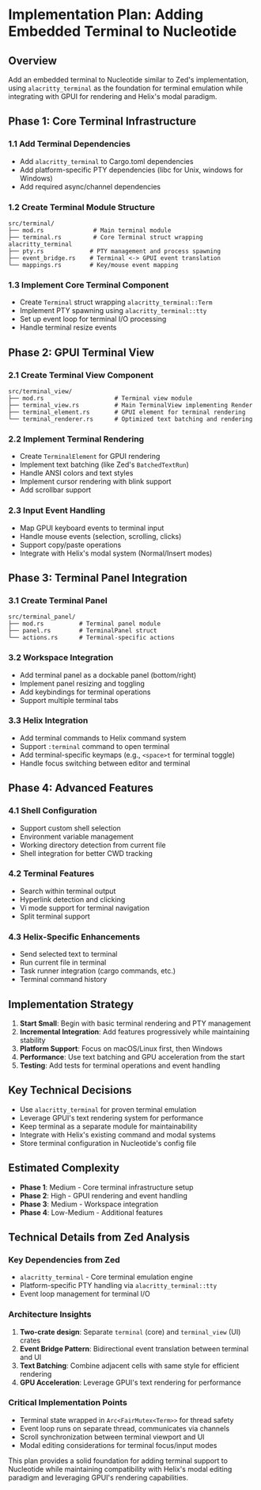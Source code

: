 # Implementation Plan: Adding Embedded Terminal to Nucleotide

## Overview
Add an embedded terminal to Nucleotide similar to Zed's implementation, using `alacritty_terminal` as the foundation for terminal emulation while integrating with GPUI for rendering and Helix's modal paradigm.

## Phase 1: Core Terminal Infrastructure

### 1.1 Add Terminal Dependencies
- Add `alacritty_terminal` to Cargo.toml dependencies
- Add platform-specific PTY dependencies (libc for Unix, windows for Windows)
- Add required async/channel dependencies

### 1.2 Create Terminal Module Structure
```
src/terminal/
├── mod.rs              # Main terminal module
├── terminal.rs         # Core Terminal struct wrapping alacritty_terminal
├── pty.rs             # PTY management and process spawning
├── event_bridge.rs    # Terminal <-> GPUI event translation
└── mappings.rs        # Key/mouse event mapping
```

### 1.3 Implement Core Terminal Component
- Create `Terminal` struct wrapping `alacritty_terminal::Term`
- Implement PTY spawning using `alacritty_terminal::tty`
- Set up event loop for terminal I/O processing
- Handle terminal resize events

## Phase 2: GPUI Terminal View

### 2.1 Create Terminal View Component
```
src/terminal_view/
├── mod.rs                    # Terminal view module
├── terminal_view.rs          # Main TerminalView implementing Render
├── terminal_element.rs       # GPUI element for terminal rendering
└── terminal_renderer.rs      # Optimized text batching and rendering
```

### 2.2 Implement Terminal Rendering
- Create `TerminalElement` for GPUI rendering
- Implement text batching (like Zed's `BatchedTextRun`)
- Handle ANSI colors and text styles
- Implement cursor rendering with blink support
- Add scrollbar support

### 2.3 Input Event Handling
- Map GPUI keyboard events to terminal input
- Handle mouse events (selection, scrolling, clicks)
- Support copy/paste operations
- Integrate with Helix's modal system (Normal/Insert modes)

## Phase 3: Terminal Panel Integration

### 3.1 Create Terminal Panel
```
src/terminal_panel/
├── mod.rs          # Terminal panel module
├── panel.rs        # TerminalPanel struct
└── actions.rs      # Terminal-specific actions
```

### 3.2 Workspace Integration
- Add terminal panel as a dockable panel (bottom/right)
- Implement panel resizing and toggling
- Add keybindings for terminal operations
- Support multiple terminal tabs

### 3.3 Helix Integration
- Add terminal commands to Helix command system
- Support `:terminal` command to open terminal
- Add terminal-specific keymaps (e.g., `<space>t` for terminal toggle)
- Handle focus switching between editor and terminal

## Phase 4: Advanced Features

### 4.1 Shell Configuration
- Support custom shell selection
- Environment variable management
- Working directory detection from current file
- Shell integration for better CWD tracking

### 4.2 Terminal Features
- Search within terminal output
- Hyperlink detection and clicking
- Vi mode support for terminal navigation
- Split terminal support

### 4.3 Helix-Specific Enhancements
- Send selected text to terminal
- Run current file in terminal
- Task runner integration (cargo commands, etc.)
- Terminal command history

## Implementation Strategy

1. **Start Small**: Begin with basic terminal rendering and PTY management
2. **Incremental Integration**: Add features progressively while maintaining stability
3. **Platform Support**: Focus on macOS/Linux first, then Windows
4. **Performance**: Use text batching and GPU acceleration from the start
5. **Testing**: Add tests for terminal operations and event handling

## Key Technical Decisions

- Use `alacritty_terminal` for proven terminal emulation
- Leverage GPUI's text rendering system for performance
- Keep terminal as a separate module for maintainability
- Integrate with Helix's existing command and modal systems
- Store terminal configuration in Nucleotide's config file

## Estimated Complexity

- **Phase 1**: Medium - Core terminal infrastructure setup
- **Phase 2**: High - GPUI rendering and event handling
- **Phase 3**: Medium - Workspace integration
- **Phase 4**: Low-Medium - Additional features

## Technical Details from Zed Analysis

### Key Dependencies from Zed
- `alacritty_terminal` - Core terminal emulation engine
- Platform-specific PTY handling via `alacritty_terminal::tty`
- Event loop management for terminal I/O

### Architecture Insights
1. **Two-crate design**: Separate `terminal` (core) and `terminal_view` (UI) crates
2. **Event Bridge Pattern**: Bidirectional event translation between terminal and UI
3. **Text Batching**: Combine adjacent cells with same style for efficient rendering
4. **GPU Acceleration**: Leverage GPUI's text rendering for performance

### Critical Implementation Points
- Terminal state wrapped in `Arc<FairMutex<Term>>` for thread safety
- Event loop runs on separate thread, communicates via channels
- Scroll synchronization between terminal viewport and UI
- Modal editing considerations for terminal focus/input modes

This plan provides a solid foundation for adding terminal support to Nucleotide while maintaining compatibility with Helix's modal editing paradigm and leveraging GPUI's rendering capabilities.